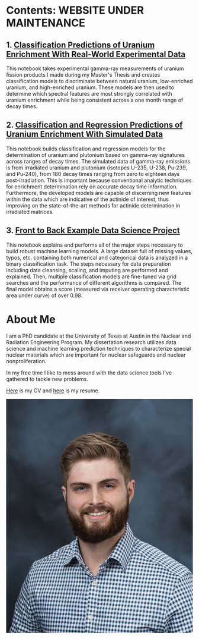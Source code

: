 
# Contents: WEBSITE UNDER MAINTENANCE

## 1. [Classification Predictions of Uranium Enrichment With Real-World Experimental Data](Depracated/CoincidenceModel/CoincidenceModel_Clean.md)
This notebook takes experimental gamma-ray measurements of uranium fission products I made during my Master's Thesis and creates classification models to discriminate between natural uranium, low-enriched uranium, and high-enriched uranium. These models are then used to determine which spectral features are most strongly correlated with uranium enrichment while being consistent across a one month range of decay times.

## 2. [Classification and Regression Predictions of Uranium Enrichment With Simulated Data](Depracated/SCALE_05_2019/SCALE_05_08_2019.md)
This notebook builds classification and regression models for the determination of uranium and plutonium based on gamma-ray signatures across ranges of decay times. The simulated data of gamma-ray emissions is from irradiated uranium and plutonium (isotopes U-235, U-238, Pu-239, and Pu-240), from 180 decay times ranging from zero to eighteen days post-irradiation. This is important because conventional analytic techniques for enrichment determination rely on accurate decay time information. Furthermore, the developed models are capable of discerning new features within the data which are indicative of the actinide of interest, thus improving on the state-of-the-art methods for actinide determination in irradiated matrices.

## 3. [Front to Back Example Data Science Project](Depracated/StateFarm/StateFarm.md)
This notebook explains and performs all of the major steps necessary to build robust machine learning models. A large dataset full of missing values, typos, etc. containing both numerical and categorical data is analyzed in a binary classification task. The steps necessary for data preparation including data cleansing, scaling, and imputing are performed and explained. Then, multiple classification models are fine-tuned via grid searches and the performance of different algorithms is compared. The final model obtains a score (measured via receiver operating characteristic area under curve) of over 0.98.

# About Me

I am a PhD candidate at the University of Texas at Austin in the Nuclear and Radiation Engineering Program. My dissertation research utilizes data science and machine learning prediction techniques to characterize special nuclear materials which are important for nuclear safeguards and nuclear nonproliferation. 

In my free time I like to mess around with the data science tools I've gathered to tackle new problems.

[Here](Adam_Drescher_CV.pdf) is my CV and [here](AdamDrescher_Resume.pdf) is my resume.

![Image](2020-P00505.jpg)





